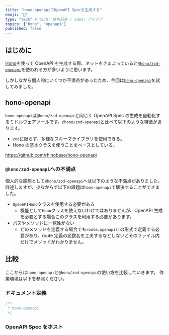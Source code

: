 ```yaml
---
title: "hono-openapiでOpenAPI Specを生成する"
emoji: "🙆"
type: "tech" # tech: 技術記事 / idea: アイデア
topics: ["hono", "openapi"]
published: false
---
```


## はじめに

[Hono](https://hono.dev/)を使って OpenAPI を生成する際、ネットをさまよっていると[`@hono/zod-openapi`](https://hono.dev/examples/zod-openapi#zod-openapi)を使われる方が多いように思います。

しかしながら個人的にいくつか不満点があったため、今回は[`hono-openapi`](https://hono.dev/examples/hono-openapi#hono-openapi)を試してみました。

## hono-openapi

`hono-openapi`は`@hono/zod-openapi`と同じく OpenAPI Spec の生成を自動化するミドルウェアツールです。`@hono/zod-openapi`と比べて以下のような特徴があります。

- `zod`に限らず、多様なスキーマライブラリを使用できる。
- Hono の基本クラスを使うことをベースとしている。

https://github.com/rhinobase/hono-openapi

### `@hono/zod-openapi`への不満点

個人的な感想として`@hono/zod-openapi`へは以下のような不満点がありました。
詳述しますが、少なからず以下の課題は`hono-openapi`で解決することができました。

- `OpenAPIHono`クラスを使用する必要がある
  - 機能として`Hono`クラスを使えないわけではありませんが、OpenAPI 生成を必要とする場合このクラスを利用する必要があります。
- パスやメソッドに一覧性がない
  - どのメソッドを定義する場合でも`route.openapi()`の形式で定義する必要があり、route 定義の変数名を工夫するなどしないとそのファイル内だけでメソッドがわかりません。

## 比較

ここからは`hono-openapi`と`@hono/zod-openapi`の使い方を比較していきます。
作業環境は以下を参照ください。

### ドキュメント定義

```ts
/**
 * hono-openapi
 */
```

### OpenAPI Spec をホスト

